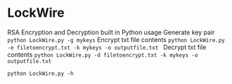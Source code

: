 # LockWire
RSA Encryption and Decryption built in Python
usage
Generate key pair
`python LockWire.py -g mykeys`
Encrypt txt file contents
`python LockWire.py -e filetoencrypt.txt -k mykeys -o outputfile.txt `
Decrypt txt file contents
`python LockWire.py -d filetoencrypt.txt -k mykeys -o outputfile.txt `

`python LockWire.py -h`

